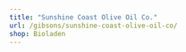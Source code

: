 ```yaml
---
title: "Sunshine Coast Olive Oil Co."
url: /gibsons/sunshine-coast-olive-oil-co/
shop: Bioladen
---
```

